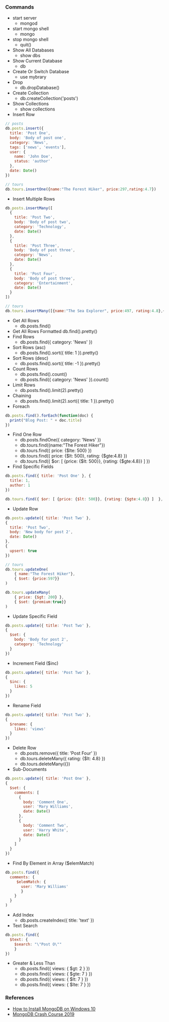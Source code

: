 ### Commands
- start server
	- mongod
- start mongo shell
	- mongo
- stop mongo shell
	- quit()
- Show All Databases
	- show dbs
- Show Current Database
	- db
- Create Or Switch Database
	- use mybrary
- Drop
	- db.dropDatabase()
- Create Collection
	- db.createCollection('posts')
- Show Collections
	- show collections
- Insert Row
```js
// posts
db.posts.insert({
  title: 'Post One',
  body: 'Body of post one',
  category: 'News',
  tags: ['news', 'events'],
  user: {
    name: 'John Doe',
    status: 'author'
  },
  date: Date()
})

// tours
db.tours.insertOne({name:"The Forest Hiker", price:297,rating:4.7})
```
- Insert Multiple Rows
```js
db.posts.insertMany([
  {
    title: 'Post Two',
    body: 'Body of post two',
    category: 'Technology',
    date: Date()
  },
  {
    title: 'Post Three',
    body: 'Body of post three',
    category: 'News',
    date: Date()
  },
  {
    title: 'Post Four',
    body: 'Body of post three',
    category: 'Entertainment',
    date: Date()
  }
])

// tours
db.tours.insertMany([{name:"The Sea Explorer", price:497, rating:4.8},{name:"The Snow Adventure",price:997,rating:4.9,difficulty:"easy"}])
```
- Get All Rows
	- db.posts.find()
- Get All Rows Formatted
	db.find().pretty()
- Find Rows
	- db.posts.find({ category: 'News' })
- Sort Rows (asc)
	- db.posts.find().sort({ title: 1 }).pretty()
- Sort Rows (desc)
	- db.posts.find().sort({ title: -1 }).pretty()
- Count Rows
	- db.posts.find().count()
	- db.posts.find({ category: 'News' }).count()
- Limit Rows
	- db.posts.find().limit(2).pretty()
- Chaining
	- db.posts.find().limit(2).sort({ title: 1 }).pretty()
- Foreach
```js
db.posts.find().forEach(function(doc) {
  print("Blog Post: " + doc.title)
})
```
- Find One Row
	- db.posts.findOne({ category: 'News' })
	- db.tours.find({name:"The Forest Hiker"})
	- db.tours.find({ price: {$lte: 500} })
	- db.tours.find({ price: {$lt: 500}, rating: {$gte:4.8}  })
	- db.tours.find({ $or: [ {price: {$lt: 500}}, {rating: {$gte:4.8}} ]  })
- Find Specific Fields
```js
db.posts.find({ title: 'Post One' }, {
  title: 1,
  author: 1
})

db.tours.find({ $or: [ {price: {$lt: 500}}, {rating: {$gte:4.8}} ]  }, {name:1})
```
- Update Row
```js
db.posts.update({ title: 'Post Two' },
{
  title: 'Post Two',
  body: 'New body for post 2',
  date: Date()
},
{
  upsert: true
})

// tours
db.tours.updateOne(
	{ name:"The Forest Hiker"}, 
	{ $set: {price:597}}
)

db.tours.updateMany(
	{ price: {$gt: 200} }, 
	{ $set: {premium:true}}
)
```
- Update Specific Field
```js
db.posts.update({ title: 'Post Two' },
{
  $set: {
    body: 'Body for post 2',
    category: 'Technology'
  }
})
```
- Increment Field ($inc)
```js
db.posts.update({ title: 'Post Two' },
{
  $inc: {
    likes: 5
  }
})
```
- Rename Field
```js
db.posts.update({ title: 'Post Two' },
{
  $rename: {
    likes: 'views'
  }
})
```
- Delete Row
	- db.posts.remove({ title: 'Post Four' })
	- db.tours.deleteMany({ rating: {$lt: 4.8} })
	- db.tours.deleteMany({})
- Sub-Documents
```js
db.posts.update({ title: 'Post One' },
{
  $set: {
    comments: [
      {
        body: 'Comment One',
        user: 'Mary Williams',
        date: Date()
      },
      {
        body: 'Comment Two',
        user: 'Harry White',
        date: Date()
      }
    ]
  }
})
```
- Find By Element in Array ($elemMatch)
```js
db.posts.find({
  comments: {
     $elemMatch: {
       user: 'Mary Williams'
       }
    }
  }
)
```
- Add Index
	- db.posts.createIndex({ title: 'text' })
- Text Search
```js
db.posts.find({
  $text: {
    $search: "\"Post O\""
    }
})
```
- Greater & Less Than
	- db.posts.find({ views: { $gt: 2 } })
	- db.posts.find({ views: { $gte: 7 } })
	- db.posts.find({ views: { $lt: 7 } })
	- db.posts.find({ views: { $lte: 7 } })

### References
- [How to Install MongoDB on Windows 10](https://www.youtube.com/watch?v=FwMwO8pXfq0)
- [MongoDB Crash Course 2019](https://www.youtube.com/watch?v=-56x56UppqQ)
